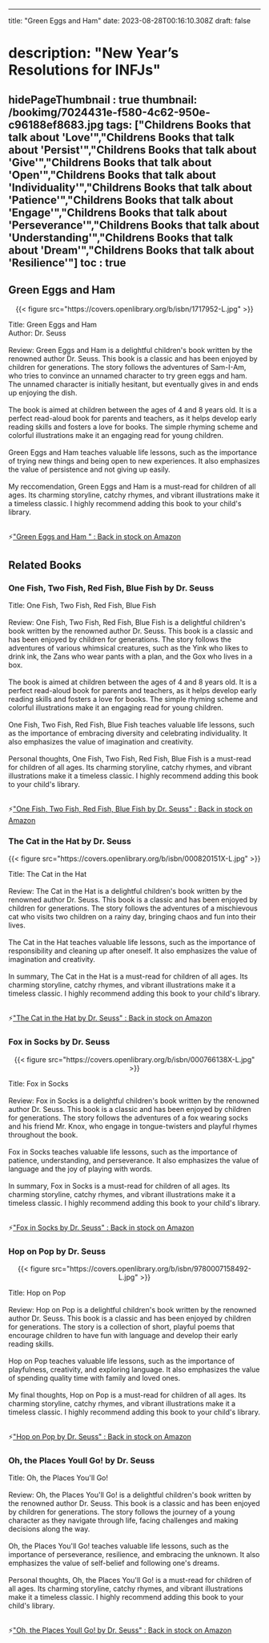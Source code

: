 
---
title: "Green Eggs and Ham"
date: 2023-08-28T00:16:10.308Z
draft: false
# description: "New Year’s Resolutions for INFJs"
hidePageThumbnail : true
thumbnail: /bookimg/7024431e-f580-4c62-950e-c96188ef8683.jpg
tags: ["Childrens Books that talk about 'Love'","Childrens Books that talk about 'Persist'","Childrens Books that talk about 'Give'","Childrens Books that talk about 'Open'","Childrens Books that talk about 'Individuality'","Childrens Books that talk about 'Patience'","Childrens Books that talk about 'Engage'","Childrens Books that talk about 'Perseverance'","Childrens Books that talk about 'Understanding'","Childrens Books that talk about 'Dream'","Childrens Books that talk about 'Resilience'"]
toc : true
---
## Green Eggs and Ham 

<center>
{{< figure src="https://covers.openlibrary.org/b/isbn/1717952-L.jpg" >}}
</center>

Title: Green Eggs and Ham</br>
Author: Dr. Seuss</br></br>
Review: Green Eggs and Ham is a delightful children's book written by the renowned author Dr. Seuss. This book is a classic and has been enjoyed by children for generations. The story follows the adventures of Sam-I-Am, who tries to convince an unnamed character to try green eggs and ham. The unnamed character is initially hesitant, but eventually gives in and ends up enjoying the dish.</br></br>
The book is aimed at children between the ages of 4 and 8 years old. It is a perfect read-aloud book for parents and teachers, as it helps develop early reading skills and fosters a love for books. The simple rhyming scheme and colorful illustrations make it an engaging read for young children.</br></br>
Green Eggs and Ham teaches valuable life lessons, such as the importance of trying new things and being open to new experiences. It also emphasizes the value of persistence and not giving up easily.</br></br>
My reccomendation, Green Eggs and Ham is a must-read for children of all ages. Its charming storyline, catchy rhymes, and vibrant illustrations make it a timeless classic. I highly recommend adding this book to your child's library.</br></br>

<p>⚡<a id="aflink" href="https://www.amazon.com/gp/search?ie=UTF8&tag=klayu00-20&linkCode=ur2&linkId=6639bed89a8ad8dd2705e40644eb43d3&camp=1789&creative=9325&index=books&keywords=Green Eggs and Ham " class="one" target="_blank" title='"Green Eggs and Ham " : Back in stock on Amazon'>"Green Eggs and Ham " : Back in stock on Amazon</a></p>

## Related Books
### One Fish, Two Fish, Red Fish, Blue Fish by Dr. Seuss
Title: One Fish, Two Fish, Red Fish, Blue Fish</br></br>
Review: One Fish, Two Fish, Red Fish, Blue Fish is a delightful children's book written by the renowned author Dr. Seuss. This book is a classic and has been enjoyed by children for generations. The story follows the adventures of various whimsical creatures, such as the Yink who likes to drink ink, the Zans who wear pants with a plan, and the Gox who lives in a box.</br></br>
The book is aimed at children between the ages of 4 and 8 years old. It is a perfect read-aloud book for parents and teachers, as it helps develop early reading skills and fosters a love for books. The simple rhyming scheme and colorful illustrations make it an engaging read for young children.</br></br>
One Fish, Two Fish, Red Fish, Blue Fish teaches valuable life lessons, such as the importance of embracing diversity and celebrating individuality. It also emphasizes the value of imagination and creativity.</br></br>
Personal thoughts, One Fish, Two Fish, Red Fish, Blue Fish is a must-read for children of all ages. Its charming storyline, catchy rhymes, and vibrant illustrations make it a timeless classic. I highly recommend adding this book to your child's library.</br></br>

<p>⚡<a id="aflink" href="https://www.amazon.com/gp/search?ie=UTF8&tag=klayu00-20&linkCode=ur2&linkId=6639bed89a8ad8dd2705e40644eb43d3&camp=1789&creative=9325&index=books&keywords=One Fish, Two Fish, Red Fish, Blue Fish by Dr. Seuss" class="one" target="_blank" title='"One Fish, Two Fish, Red Fish, Blue Fish by Dr. Seuss" : Back in stock on Amazon'>"One Fish, Two Fish, Red Fish, Blue Fish by Dr. Seuss" : Back in stock on Amazon</a></p>

### The Cat in the Hat by Dr. Seuss
<center>
{{< figure src="https://covers.openlibrary.org/b/isbn/000820151X-L.jpg" >}}
</center>

Title: The Cat in the Hat</br></br>
Review: The Cat in the Hat is a delightful children's book written by the renowned author Dr. Seuss. This book is a classic and has been enjoyed by children for generations. The story follows the adventures of a mischievous cat who visits two children on a rainy day, bringing chaos and fun into their lives.</br></br>
The Cat in the Hat teaches valuable life lessons, such as the importance of responsibility and cleaning up after oneself. It also emphasizes the value of imagination and creativity.</br></br>
In summary, The Cat in the Hat is a must-read for children of all ages. Its charming storyline, catchy rhymes, and vibrant illustrations make it a timeless classic. I highly recommend adding this book to your child's library.</br></br>

<p>⚡<a id="aflink" href="https://www.amazon.com/gp/search?ie=UTF8&tag=klayu00-20&linkCode=ur2&linkId=6639bed89a8ad8dd2705e40644eb43d3&camp=1789&creative=9325&index=books&keywords=The Cat in the Hat by Dr. Seuss" class="one" target="_blank" title='"The Cat in the Hat by Dr. Seuss" : Back in stock on Amazon'>"The Cat in the Hat by Dr. Seuss" : Back in stock on Amazon</a></p>

### Fox in Socks by Dr. Seuss
<center>
{{< figure src="https://covers.openlibrary.org/b/isbn/000766138X-L.jpg" >}}
</center>

Title: Fox in Socks</br></br>
Review: Fox in Socks is a delightful children's book written by the renowned author Dr. Seuss. This book is a classic and has been enjoyed by children for generations. The story follows the adventures of a fox wearing socks and his friend Mr. Knox, who engage in tongue-twisters and playful rhymes throughout the book.</br></br>
Fox in Socks teaches valuable life lessons, such as the importance of patience, understanding, and perseverance. It also emphasizes the value of language and the joy of playing with words.</br></br>
In summary, Fox in Socks is a must-read for children of all ages. Its charming storyline, catchy rhymes, and vibrant illustrations make it a timeless classic. I highly recommend adding this book to your child's library.</br></br>

<p>⚡<a id="aflink" href="https://www.amazon.com/gp/search?ie=UTF8&tag=klayu00-20&linkCode=ur2&linkId=6639bed89a8ad8dd2705e40644eb43d3&camp=1789&creative=9325&index=books&keywords=Fox in Socks by Dr. Seuss" class="one" target="_blank" title='"Fox in Socks by Dr. Seuss" : Back in stock on Amazon'>"Fox in Socks by Dr. Seuss" : Back in stock on Amazon</a></p>

### Hop on Pop by Dr. Seuss
<center>
{{< figure src="https://covers.openlibrary.org/b/isbn/9780007158492-L.jpg" >}}
</center>

Title: Hop on Pop</br></br>
Review: Hop on Pop is a delightful children's book written by the renowned author Dr. Seuss. This book is a classic and has been enjoyed by children for generations. The story is a collection of short, playful poems that encourage children to have fun with language and develop their early reading skills.</br></br>
Hop on Pop teaches valuable life lessons, such as the importance of playfulness, creativity, and exploring language. It also emphasizes the value of spending quality time with family and loved ones.</br></br>
My final thoughts, Hop on Pop is a must-read for children of all ages. Its charming storyline, catchy rhymes, and vibrant illustrations make it a timeless classic. I highly recommend adding this book to your child's library.</br></br>

<p>⚡<a id="aflink" href="https://www.amazon.com/gp/search?ie=UTF8&tag=klayu00-20&linkCode=ur2&linkId=6639bed89a8ad8dd2705e40644eb43d3&camp=1789&creative=9325&index=books&keywords=Hop on Pop by Dr. Seuss" class="one" target="_blank" title='"Hop on Pop by Dr. Seuss" : Back in stock on Amazon'>"Hop on Pop by Dr. Seuss" : Back in stock on Amazon</a></p>

### Oh, the Places Youll Go! by Dr. Seuss
Title: Oh, the Places You'll Go!</br></br>
Review: Oh, the Places You'll Go! is a delightful children's book written by the renowned author Dr. Seuss. This book is a classic and has been enjoyed by children for generations. The story follows the journey of a young character as they navigate through life, facing challenges and making decisions along the way.</br></br>
Oh, the Places You'll Go! teaches valuable life lessons, such as the importance of perseverance, resilience, and embracing the unknown. It also emphasizes the value of self-belief and following one's dreams.</br></br>
Personal thoughts, Oh, the Places You'll Go! is a must-read for children of all ages. Its charming storyline, catchy rhymes, and vibrant illustrations make it a timeless classic. I highly recommend adding this book to your child's library.</br></br>

<p>⚡<a id="aflink" href="https://www.amazon.com/gp/search?ie=UTF8&tag=klayu00-20&linkCode=ur2&linkId=6639bed89a8ad8dd2705e40644eb43d3&camp=1789&creative=9325&index=books&keywords=Oh, the Places Youll Go! by Dr. Seuss" class="one" target="_blank" title='"Oh, the Places Youll Go! by Dr. Seuss" : Back in stock on Amazon'>"Oh, the Places Youll Go! by Dr. Seuss" : Back in stock on Amazon</a></p>

